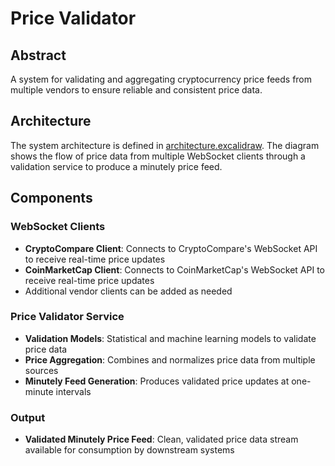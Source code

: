 # Price Validator

## Abstract
A system for validating and aggregating cryptocurrency price feeds from multiple vendors to ensure reliable and consistent price data.

## Architecture

The system architecture is defined in [architecture.excalidraw](./architecture.excalidraw). The diagram shows the flow of price data from multiple WebSocket clients through a validation service to produce a minutely price feed.

## Components

### WebSocket Clients
- **CryptoCompare Client**: Connects to CryptoCompare's WebSocket API to receive real-time price updates
- **CoinMarketCap Client**: Connects to CoinMarketCap's WebSocket API to receive real-time price updates
- Additional vendor clients can be added as needed

### Price Validator Service
- **Validation Models**: Statistical and machine learning models to validate price data
- **Price Aggregation**: Combines and normalizes price data from multiple sources
- **Minutely Feed Generation**: Produces validated price updates at one-minute intervals

### Output
- **Validated Minutely Price Feed**: Clean, validated price data stream available for consumption by downstream systems

